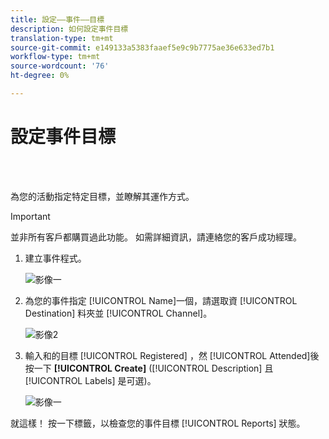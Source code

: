 ```yaml
---
title: 設定——事件——目標
description: 如何設定事件目標
translation-type: tm+mt
source-git-commit: e149133a5383faaef5e9c9b7775ae36e633ed7b1
workflow-type: tm+mt
source-wordcount: '76'
ht-degree: 0%

---
```



# 設定事件目標

<br> 

為您的活動指定特定目標，並瞭解其運作方式。

>[!IMPORTANT]
>並非所有客戶都購買過此功能。 如需詳細資訊，請連絡您的客戶成功經理。

1. 建立事件程式。

   ![影像一](/help/sky/assets/event-programs/setting-event-goals/setting-event-goals-1.png)

1. 為您的事件指定 [!UICONTROL Name]一個，請選取資 [!UICONTROL Destination] 料夾並 [!UICONTROL Channel]。

   ![影像2](/help/sky/assets/event-programs/setting-event-goals/setting-event-goals-2.png)

1. 輸入和的目標 [!UICONTROL Registered] ，然 [!UICONTROL Attended]後按一下 **[!UICONTROL Create]** ([!UICONTROL Description] 且 [!UICONTROL Labels] 是可選)。

   ![影像一](/help/sky/assets/event-programs/setting-event-goals/setting-event-goals-3.png)

就這樣！ 按一下標籤，以檢查您的事件目標 [!UICONTROL Reports] 狀態。
